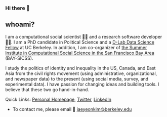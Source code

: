 
### Hi there 👋

## whoami?

I am a computational social scientist :man_scientist: and a research software developer :man_technologist:. I am a PhD candidate in Political Science and a [D-Lab Data Science Fellow](https://dlab.berkeley.edu/people/jae-yeon-kim) at UC Berkeley. In addition, I am co-organizer of [the Summer Institute in Computational Social Science in the San Francisco Bay Area](https://compsocialscience.github.io/summer-institute/2020/bay_area/) (BAY-SICSS).

I study the politics of identity and inequality in the US, Canada, and East Asia from the civil rights movement (using administrative, organizational, and newspaper data) to the present (using social media, survey, and experimental data). I have passion for changing ideas and building tools. I believe that these two go hand-in-hand.  

Quick Links: [Personal Homepage](https://jaeyk.github.io/), [Twitter](https://twitter.com/JaeJaeykim2), [LinkedIn](https://www.linkedin.com/in/jae-yeon-kim/)

- To contact me, please email :postbox: jaeyeonkim@berkeley.edu 

